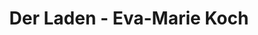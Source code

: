 ---
title: "Der Laden - Eva-Marie Koch"
url: /attendorn/der-laden-eva-marie-koch/
shop: Raumausstattung
---